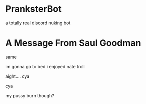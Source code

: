 # PranksterBot
a totally real discord nuking bot
# A Message From Saul Goodman



same

im gonna go to bed
i enjoyed nate troll

aight....
cya

cya






my pussy burn though?
